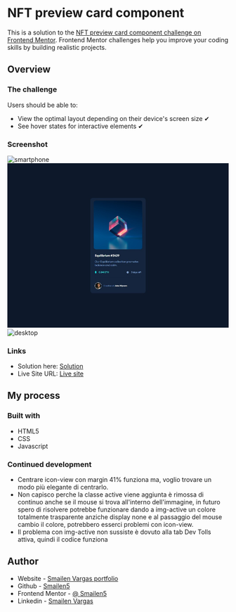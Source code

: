 # NFT preview card component

This is a solution to the [NFT preview card component challenge on Frontend Mentor](https://www.frontendmentor.io/challenges/nft-preview-card-component-SbdUL_w0U). Frontend Mentor challenges help you improve your coding skills by building realistic projects. 


## Overview

### The challenge

Users should be able to:

- View the optimal layout depending on their device's screen size ✔
- See hover states for interactive elements ✔

### Screenshot

![smartphone](./images/smartphone.jpeg)
![desktop](./images/descktop.jpeg)
![desktop](./images/descktop%20hover.jpeg)

### Links

- Solution here: [Solution](https://github.com/Smailen5/Frontend-Mentor-Challenge/tree/main/nft-preview-card-component-main-main)
- Live Site URL: [Live site](https://smailen5.github.io/Frontend-Mentor-Challenge/nft-preview-card-component-main-main/)

## My process

### Built with

- HTML5
- CSS
- Javascript

### Continued development

- Centrare icon-view con margin 41% funziona ma, voglio trovare un modo più elegante di centrarlo.
- Non capisco perche la classe active viene aggiunta è rimossa di continuo anche se il mouse si trova all'interno dell'immagine, in futuro spero di risolvere
  potrebbe funzionare dando a img-active un colore totalmente trasparente anziche display none e al passaggio del mouse cambio il colore, potrebbero esserci
  problemi con icon-view.
- Il problema con img-active non sussiste è dovuto alla tab Dev Tolls attiva, quindi il codice funziona

## Author

- Website - [Smailen Vargas portfolio](https://smailenvargas.com/)
- Github - [Smailen5](https://github.com/Smailen5)
- Frontend Mentor - [@ Smailen5](https://www.frontendmentor.io/profile/Smailen5)
- Linkedin - [Smailen Vargas](https://www.linkedin.com/in/smailen-vargas/)

